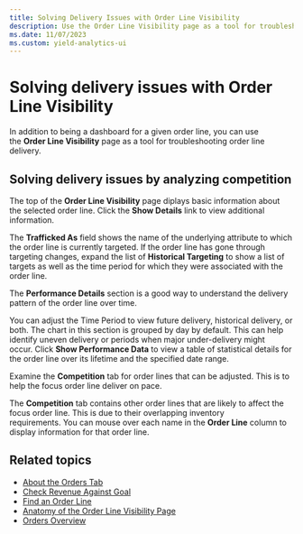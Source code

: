 ```yaml
---
title: Solving Delivery Issues with Order Line Visibility
description: Use the Order Line Visibility page as a tool for troubleshooting order line delivery.
ms.date: 11/07/2023
ms.custom: yield-analytics-ui
---
```


# Solving delivery issues with Order Line Visibility

In addition to being a dashboard for a given order line, you can use the **Order Line Visibility** page as a tool for troubleshooting order line delivery.

## Solving delivery issues by analyzing competition

The top of the **Order Line Visibility** page diplays basic information about the selected order line. Click the **Show Details** link to view additional information.

The **Trafficked As** field shows the name of the underlying attribute to which the order line is currently targeted. If the order line has gone through targeting changes, expand the list of **Historical Targeting** to show a list of targets as well as the time period for which they were associated with the order line.

The **Performance Details** section is a good way to understand the delivery pattern of the order line over time.

You can adjust the Time Period to view future delivery, historical delivery, or both. The chart in this section is grouped by day by default. This can help identify uneven delivery or periods when major under-delivery might occur. Click **Show Performance Data** to view a table of statistical details for the order line over its lifetime and the specified date range.

Examine the **Competition** tab for order lines that can be adjusted. This is to help the focus order line deliver on pace.

The **Competition** tab contains other order lines that are likely to affect the focus order line. This is due to their overlapping inventory requirements. You can mouse over each name in the **Order Line** column to display information for that order line.

## Related topics

- [About the Orders Tab](./about-the-orders-tab.md)
- [Check Revenue Against Goal](./check-revenue-against-goal.md)
- [Find an Order Line](./find-an-order-line.md)
- [Anatomy of the Order Line Visibility Page](./anatomy-of-the-order-line-visibility-page.md)
- [Orders Overview](./orders-overview.md)
